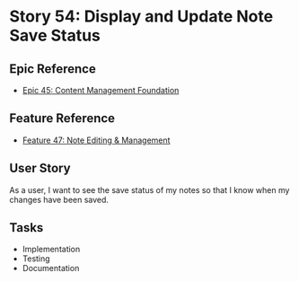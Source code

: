 # Story 54: Display and Update Note Save Status

## Epic Reference
- [Epic 45: Content Management Foundation](../../1-epics/2-to-refine/45-epic-content_management_foundation.md)

## Feature Reference
- [Feature 47: Note Editing & Management](../../2-features/1-ready/47-feature-note_editing_and_management.md)

## User Story
As a user, I want to see the save status of my notes so that I know when my changes have been saved.

## Tasks
- Implementation
- Testing
- Documentation 
